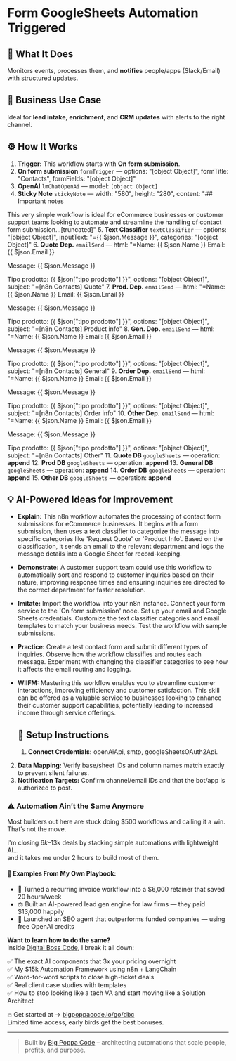 # Form GoogleSheets Automation Triggered
  ## 🚀 What It Does
  Monitors events, processes them, and **notifies** people/apps (Slack/Email) with structured updates.
  
  ## 💼 Business Use Case
  Ideal for **lead intake**, **enrichment**, and **CRM updates** with alerts to the right channel.
  
  ## ⚙️ How It Works
  1. **Trigger:** This workflow starts with **On form submission**.
  2. **On form submission** `formTrigger` — options: "[object Object]", formTitle: "Contacts", formFields: "[object Object]"
3. **OpenAI** `lmChatOpenAi` — model: `[object Object]`
4. **Sticky Note** `stickyNote` — width: "580", height: "280", content: "## Important notes

This very simple workflow is ideal for eCommerce businesses or customer support teams looking to automate and streamline the handling of contact form submission…[truncated]"
5. **Text Classifier** `textClassifier` — options: "[object Object]", inputText: "={{ $json.Message }}", categories: "[object Object]"
6. **Quote Dep.** `emailSend` — html: "=Name: {{ $json.Name }}
Email: {{ $json.Email }}

Message:
{{ $json.Message }}

Tipo prodotto: {{ $json["tipo prodotto"] }}", options: "[object Object]", subject: "=[n8n Contacts] Quote"
7. **Prod. Dep.** `emailSend` — html: "=Name: {{ $json.Name }}
Email: {{ $json.Email }}

Message:
{{ $json.Message }}

Tipo prodotto: {{ $json["tipo prodotto"] }}", options: "[object Object]", subject: "=[n8n Contacts] Product info"
8. **Gen. Dep.** `emailSend` — html: "=Name: {{ $json.Name }}
Email: {{ $json.Email }}

Message:
{{ $json.Message }}

Tipo prodotto: {{ $json["tipo prodotto"] }}", options: "[object Object]", subject: "=[n8n Contacts] General"
9. **Order Dep.** `emailSend` — html: "=Name: {{ $json.Name }}
Email: {{ $json.Email }}

Message:
{{ $json.Message }}

Tipo prodotto: {{ $json["tipo prodotto"] }}", options: "[object Object]", subject: "=[n8n Contacts] Order info"
10. **Other Dep.** `emailSend` — html: "=Name: {{ $json.Name }}
Email: {{ $json.Email }}

Message:
{{ $json.Message }}

Tipo prodotto: {{ $json["tipo prodotto"] }}", options: "[object Object]", subject: "=[n8n Contacts] Other"
11. **Quote DB** `googleSheets` — operation: **append**
12. **Prod DB** `googleSheets` — operation: **append**
13. **General DB** `googleSheets` — operation: **append**
14. **Order DB** `googleSheets` — operation: **append**
15. **Other DB** `googleSheets` — operation: **append**
  
  ## 💡 AI-Powered Ideas for Improvement
  - **Explain:** This n8n workflow automates the processing of contact form submissions for eCommerce businesses. It begins with a form submission, then uses a text classifier to categorize the message into specific categories like 'Request Quote' or 'Product Info'. Based on the classification, it sends an email to the relevant department and logs the message details into a Google Sheet for record-keeping.
  
- **Demonstrate:** A customer support team could use this workflow to automatically sort and respond to customer inquiries based on their nature, improving response times and ensuring inquiries are directed to the correct department for faster resolution.

- **Imitate:** Import the workflow into your n8n instance. Connect your form service to the 'On form submission' node. Set up your email and Google Sheets credentials. Customize the text classifier categories and email templates to match your business needs. Test the workflow with sample submissions.

- **Practice:** Create a test contact form and submit different types of inquiries. Observe how the workflow classifies and routes each message. Experiment with changing the classifier categories to see how it affects the email routing and logging.

- **WIIFM:** Mastering this workflow enables you to streamline customer interactions, improving efficiency and customer satisfaction. This skill can be offered as a valuable service to businesses looking to enhance their customer support capabilities, potentially leading to increased income through service offerings.
  
  ## 🔧 Setup Instructions
  1. **Connect Credentials:** openAiApi, smtp, googleSheetsOAuth2Api.
2. **Data Mapping:** Verify base/sheet IDs and column names match exactly to prevent silent failures.
3. **Notification Targets:** Confirm channel/email IDs and that the bot/app is authorized to post.
  
### ⚠️ Automation Ain’t the Same Anymore

Most builders out here are stuck doing $500 workflows and calling it a win.  
That’s not the move.  

I'm closing $6k–$13k deals by stacking simple automations with lightweight AI...  
and it takes me under 2 hours to build most of them.

#### 🧠 Examples From My Own Playbook:
- 🔁 Turned a recurring invoice workflow into a $6,000 retainer that saved 20 hours/week  
- ⚖️ Built an AI-powered lead gen engine for law firms — they paid $13,000 happily  
- 🚀 Launched an SEO agent that outperforms funded companies — using free OpenAI credits  

**Want to learn how to do the same?**  
Inside [Digital Boss Code](https://bigpoppacode.io/go/dbc), I break it all down:

✅ The exact AI components that 3x your pricing overnight  
✅ My $15k Automation Framework using n8n + LangChain  
✅ Word-for-word scripts to close high-ticket deals  
✅ Real client case studies with templates  
✅ How to stop looking like a tech VA and start moving like a Solution Architect  

🔥 Get started at → [bigpoppacode.io/go/dbc](https://bigpoppacode.io/go/dbc)  
Limited time access, early birds get the best bonuses.

---
> Built by [Big Poppa Code](https://bigpoppacode.io) – architecting automations that scale people, profits, and purpose.
  